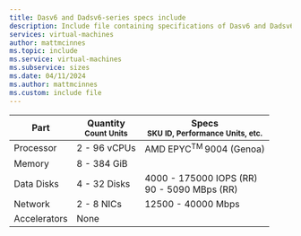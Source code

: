 ```yaml
---
title: Dasv6 and Dadsv6-series specs include
description: Include file containing specifications of Dasv6 and Dadsv6-series VM sizes.
services: virtual-machines
author: mattmcinnes
ms.topic: include
ms.service: virtual-machines
ms.subservice: sizes
ms.date: 04/11/2024
ms.author: mattmcinnes
ms.custom: include file
---
```


| Part | Quantity <br><sup>Count Units | Specs <br><sup>SKU ID, Performance Units, etc.  |
|---|---|---|
| Processor        | 2 - 96 vCPUs    | AMD EPYC<sup>TM</sup> 9004 (Genoa) |
| Memory           | 8 - 384 GiB      |                                        |
| Data Disks       | 4 - 32 Disks      | 4000 - 175000 IOPS (RR) <br>90 - 5090 MBps (RR)      |
| Network          | 2 - 8 NICs       | 12500 - 40000 Mbps                        |
| Accelerators     | None                   |                                        |